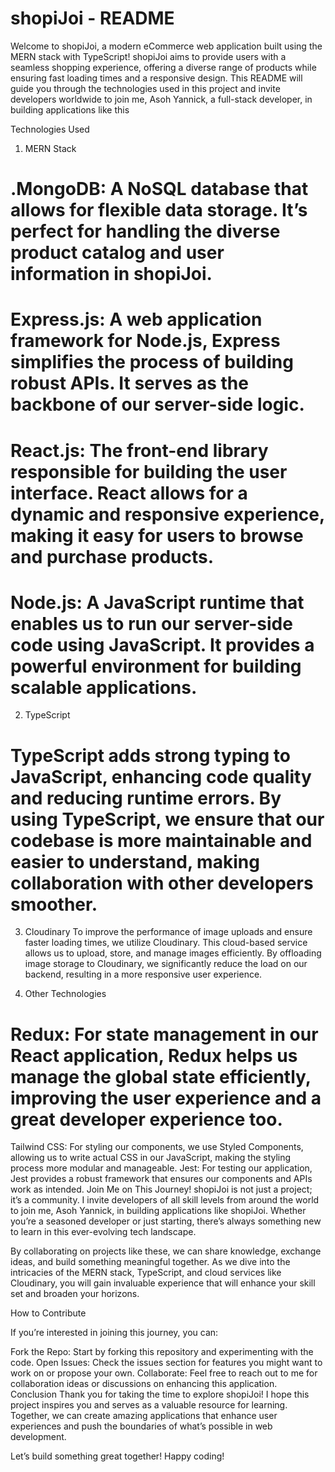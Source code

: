 
#  shopiJoi - README
Welcome to shopiJoi, a modern eCommerce web application built using the MERN stack with TypeScript! shopiJoi aims to provide users with a seamless shopping experience, offering a diverse range of products while ensuring fast loading times and a responsive design. This README will guide you through the technologies used in this project and invite developers worldwide to join me, Asoh Yannick, a full-stack developer, in building applications like this

Technologies Used
1. MERN Stack
# .MongoDB: A NoSQL database that allows for flexible data storage. It’s perfect for handling the diverse product catalog and user information in shopiJoi.

# Express.js: A web application framework for Node.js, Express simplifies the process of building robust APIs. It serves as the backbone of our server-side logic.

# React.js: The front-end library responsible for building the user interface. React allows for a dynamic and responsive experience, making it easy for users to browse and purchase products.

# Node.js: A JavaScript runtime that enables us to run our server-side code using JavaScript. It provides a powerful environment for building scalable applications.
2. TypeScript

# TypeScript adds strong typing to JavaScript, enhancing code quality and reducing runtime errors. By using TypeScript, we ensure that our codebase is more maintainable and easier to understand, making collaboration with other developers smoother.

3. Cloudinary
To improve the performance of image uploads and ensure faster loading times, we utilize Cloudinary. This cloud-based service allows us to upload, store, and manage images efficiently. By offloading image storage to Cloudinary, we significantly reduce the load on our backend, resulting in a more responsive user experience.

4. Other Technologies
# Redux: For state management in our React application, Redux helps us manage the global state efficiently, improving the user experience and a great developer experience too.
Tailwind CSS: For styling our components, we use Styled Components, allowing us to write actual CSS in our JavaScript, making the styling process more modular and manageable.
Jest: For testing our application, Jest provides a robust framework that ensures our components and APIs work as intended.
Join Me on This Journey!
shopiJoi is not just a project; it’s a community. I invite developers of all skill levels from around the world to join me, Asoh Yannick, in building applications like shopiJoi. Whether you’re a seasoned developer or just starting, there’s always something new to learn in this ever-evolving tech landscape.

By collaborating on projects like these, we can share knowledge, exchange ideas, and build something meaningful together. As we dive into the intricacies of the MERN stack, TypeScript, and cloud services like Cloudinary, you will gain invaluable experience that will enhance your skill set and broaden your horizons.

How to Contribute

If you’re interested in joining this journey, you can:

Fork the Repo: Start by forking this repository and experimenting with the code.
Open Issues: Check the issues section for features you might want to work on or propose your own.
Collaborate: Feel free to reach out to me for collaboration ideas or discussions on enhancing this application.
Conclusion
Thank you for taking the time to explore shopiJoi! I hope this project inspires you and serves as a valuable resource for learning. Together, we can create amazing applications that enhance user experiences and push the boundaries of what’s possible in web development.

Let’s build something great together! Happy coding!
